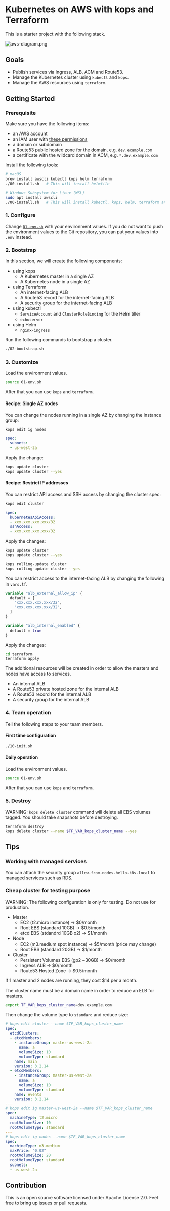 # Kubernetes on AWS with kops and Terraform

This is a starter project with the following stack.

![aws-diagram.png](aws-diagram.png)

## Goals

- Publish services via Ingress, ALB, ACM and Route53.
- Manage the Kubernetes cluster using `kubectl` and `kops`.
- Manage the AWS resources using `terraform`.

## Getting Started

### Prerequisite

Make sure you have the following items:

- an AWS account
- an IAM user with [these permissions](https://github.com/kubernetes/kops/blob/master/docs/aws.md)
- a domain or subdomain
- a Route53 public hosted zone for the domain, e.g. `dev.example.com`
- a certificate with the wildcard domain in ACM, e.g. `*.dev.example.com`

Install the following tools:

```sh
# macOS
brew install awscli kubectl kops helm terraform
./00-install.sh   # This will install helmfile

# Windows Subsystem for Linux (WSL)
sudo apt install awscli
./00-install.sh   # This will install kubectl, kops, helm, terraform and helmfile
```


### 1. Configure

Change [`01-env.sh`](01-env.sh) with your environment values.
If you do not want to push the environment values to the Git repository, you can put your values into `.env` instead.


### 2. Bootstrap

In this section, we will create the following components:

- using kops
  - A Kubernetes master in a single AZ
  - A Kubernetes node in a single AZ
- using Terraform
  - An internet-facing ALB
  - A Route53 record for the internet-facing ALB
  - A security group for the internet-facing ALB
- using kubectl
  - `ServiceAccount` and `ClusterRoleBinding` for the Helm tiller
  - `echoserver`
- using Helm
  - `nginx-ingress`

Run the following commands to bootstrap a cluster.

```sh
./02-bootstrap.sh
```


### 3. Customize

Load the environment values.

```sh
source 01-env.sh
```

After that you can use `kops` and `terraform`.


#### Recipe: Single AZ nodes

You can change the nodes running in a single AZ by changing the instance group:

```sh
kops edit ig nodes
```

```yaml
spec:
  subnets:
  - us-west-2a
```

Apply the change:

```sh
kops update cluster
kops update cluster --yes
```


#### Recipe: Restrict IP addresses

You can restrict API access and SSH access by changing the cluster spec:

```sh
kops edit cluster
```

```yaml
spec:
  kubernetesApiAccess:
  - xxx.xxx.xxx.xxx/32
  sshAccess:
  - xxx.xxx.xxx.xxx/32
```

Apply the changes:

```sh
kops update cluster
kops update cluster --yes

kops rolling-update cluster
kops rolling-update cluster --yes
```

You can restrict access to the internet-facing ALB by changing the following in `vars.tf`.

```tf
variable "alb_external_allow_ip" {
  default = [
    "xxx.xxx.xxx.xxx/32",
    "xxx.xxx.xxx.xxx/32",
  ]
}

variable "alb_internal_enabled" {
  default = true
}
```

Apply the changes:

```sh
cd terraform
terraform apply
```

The additional resources will be created in order to allow the masters and nodes have access to services.

- An internal ALB
- A Route53 private hosted zone for the internal ALB
- A Route53 record for the internal ALB
- A security group for the internal ALB


### 4. Team operation

Tell the following steps to your team members.

#### First time configuration

```sh
./10-init.sh
```

#### Daily operation

Load the environment values.

```sh
source 01-env.sh
```

After that you can use `kops` and `terraform`.


### 5. Destroy

WARNING: `kops delete cluster` command will delete all EBS volumes tagged.
You should take snapshots before destroying.

```sh
terraform destroy
kops delete cluster --name $TF_VAR_kops_cluster_name --yes
```


## Tips

### Working with managed services

You can attach the security group `allow-from-nodes.hello.k8s.local` to managed services such as RDS.

### Cheap cluster for testing purpose

WARNING: The following configuration is only for testing. Do not use for production.

- Master
  - EC2 (t2.micro instance) -> $0/month
  - Root EBS (standard 10GB) -> $0.5/month
  - etcd EBS (stdandrd 10GB x2) -> $1/month
- Node
  - EC2 (m3.medium spot instance) -> $5/month (price may change)
  - Root EBS (standard 20GB) -> $1/month
- Cluster
  - Persistent Volumes EBS (gp2 ~30GB) -> $0/month
  - Ingress ALB -> $0/month
  - Route53 Hosted Zone -> $0.5/month

If 1 master and 2 nodes are running, they cost $14 per a month.

The cluster name must be a domain name in order to reduce an ELB for masters.

```sh
export TF_VAR_kops_cluster_name=dev.example.com
```

Then change the volume type to `standard` and reduce size:

```yaml
# kops edit cluster --name $TF_VAR_kops_cluster_name
spec:
  etcdClusters:
  - etcdMembers:
    - instanceGroup: master-us-west-2a
      name: a
      volumeSize: 10
      volumeType: standard
    name: main
    version: 3.2.14
  - etcdMembers:
    - instanceGroup: master-us-west-2a
      name: a
      volumeSize: 10
      volumeType: standard
    name: events
    version: 3.2.14
---
# kops edit ig master-us-west-2a --name $TF_VAR_kops_cluster_name
spec:
  machineType: t2.micro
  rootVolumeSize: 10
  rootVolumeType: standard
---
# kops edit ig nodes --name $TF_VAR_kops_cluster_name
spec:
  machineType: m3.medium
  maxPrice: "0.02"
  rootVolumeSize: 20
  rootVolumeType: standard
  subnets:
  - us-west-2a
```

## Contribution

This is an open source software licensed under Apache License 2.0.
Feel free to bring up issues or pull requests.
